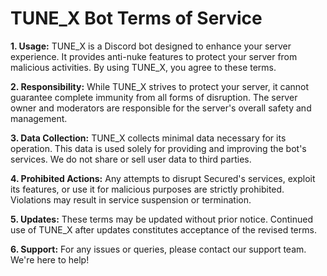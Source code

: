 # TUNE_X Bot Terms of Service

**1. Usage:** TUNE_X is a Discord bot designed to enhance your server experience. It provides anti-nuke features to protect your server from malicious activities. By using TUNE_X, you agree to these terms.

**2. Responsibility:** While TUNE_X strives to protect your server, it cannot guarantee complete immunity from all forms of disruption. The server owner and moderators are responsible for the server's overall safety and management.

**3. Data Collection:** TUNE_X collects minimal data necessary for its operation. This data is used solely for providing and improving the bot's services. We do not share or sell user data to third parties.

**4. Prohibited Actions:** Any attempts to disrupt Secured's services, exploit its features, or use it for malicious purposes are strictly prohibited. Violations may result in service suspension or termination.

**5. Updates:** These terms may be updated without prior notice. Continued use of TUNE_X after updates constitutes acceptance of the revised terms.

**6. Support:** For any issues or queries, please contact our support team. We're here to help!
